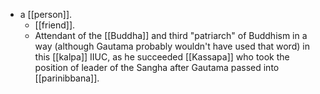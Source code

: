 - a [[person]].
  - [[friend]].
  - Attendant of the [[Buddha]] and third "patriarch" of Buddhism in a way (although Gautama probably wouldn't have used that word) in this [[kalpa]] IIUC, as he succeeded [[Kassapa]] who took the position of leader of the Sangha after Gautama passed into [[parinibbana]].
